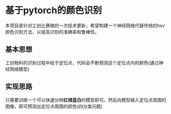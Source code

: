# 基于pytorch的颜色识别

本项目是针对工创比赛做的一次技术更新，希望构建一个神经网络代替传统的hsv颜色识别方法，以提高识别的准确率和鲁棒性。

## 基本思想

工创物料的识别过程中给于定位点，代码会不断预测这个定位点内的颜色(通过神经网络模型)

## 实现思路

只需要训练一个可以快速分辨**红绿蓝白**的模型即可。然后向模型输入定位点周围的图像，即可预测出定位点周围的颜色(四分类问题)
